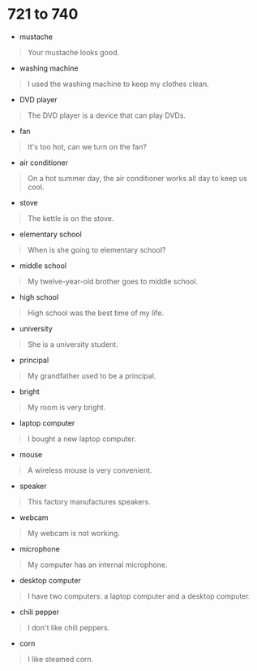 # 721 to 740
- mustache
> Your mustache looks good.
- washing machine
> I used the washing machine to keep my clothes clean.
- DVD player
> The DVD player is a device that can play DVDs.
- fan
> It's too hot, can we turn on the fan?
- air conditioner
> On a hot summer day, the air conditioner works all day to keep us cool.
- stove
> The kettle is on the stove.
- elementary school
> When is she going to elementary school?
- middle school
> My twelve-year-old brother goes to middle school.
- high school
> High school was the best time of my life.
- university
> She is a university student.
- principal
> My grandfather used to be a principal.
- bright
> My room is very bright.
- laptop computer
> I bought a new laptop computer.
- mouse
> A wireless mouse is very convenient.
- speaker
> This factory manufactures speakers.
- webcam
> My webcam is not working.
- microphone
> My computer has an internal microphone.
- desktop computer
> I have two computers: a laptop computer and a desktop computer.
- chili pepper
> I don't like chili peppers.
- corn
> I like steamed corn.
